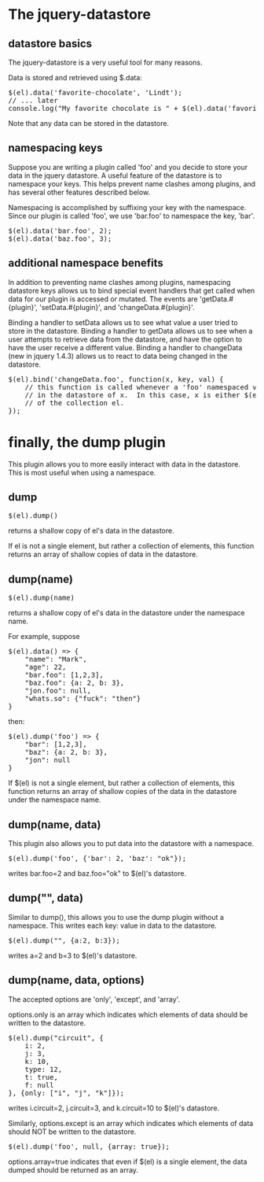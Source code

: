 The jquery-datastore
====================

datastore basics
----------------

The jquery-datastore is a very useful tool for many reasons.

Data is stored and retrieved using $.data:
<pre>
$(el).data('favorite-chocolate', 'Lindt');
// ... later
console.log("My favorite chocolate is " + $(el).data('favorite-chocolate'));
</pre>

Note that any data can be stored in the datastore. 

namespacing keys
----------------

Suppose you are writing a plugin called 'foo' and you decide to store your data in the jquery datastore.  A useful feature of the datastore is to namespace your keys.  This helps prevent name clashes among plugins, and has several other features described below.

Namespacing is accomplished by suffixing your key with the namespace.  Since our plugin is called 'foo', we use 'bar.foo' to namespace the key, 'bar'.

<pre>
$(el).data('bar.foo', 2);
$(el).data('baz.foo', 3);
</pre>

additional namespace benefits
-----------------------------

In addition to preventing name clashes among plugins, namespacing datastore keys allows us to bind special event handlers that get called when data for our plugin is accessed or mutated.  The events are 'getData.#{plugin}', 'setData.#{plugin}', and 'changeData.#{plugin}'.

Binding a handler to setData allows us to see what value a user tried to store in the datastore.  Binding a handler to getData allows us to see when a user attempts to retrieve data from the datastore, and have the option to have the user receive a different value.  Binding a handler to changeData (new in jquery 1.4.3) allows us to react to data being changed in the datastore.

<pre>
$(el).bind('changeData.foo', function(x, key, val) {
    // this function is called whenever a 'foo' namespaced value is changed
    // in the datastore of x.  In this case, x is either $(el), or a member
    // of the collection el.
});
</pre>

finally, the dump plugin
========================

This plugin allows you to more easily interact with data in the datastore.  This is most useful when using a namespace.

dump
----
<pre>
$(el).dump()
</pre>
returns a shallow copy of el's data in the datastore.

If el is not a single element, but rather a collection of elements, this function returns an array of shallow copies of data in the datastore.

dump(name)
----------
<pre>
$(el).dump(name)
</pre>
returns a shallow copy of el's data in the datastore under the namespace name. 

For example, suppose
<pre>
$(el).data() => {
    "name": "Mark",
    "age": 22,
    "bar.foo": [1,2,3],
    "baz.foo": {a: 2, b: 3},
    "jon.foo": null,
    "whats.so": {"fuck": "then"}
}
</pre>

then:
<pre>
$(el).dump('foo') => {
    "bar": [1,2,3],
    "baz": {a: 2, b: 3},
    "jon": null
}
</pre>

If $(el) is not a single element, but rather a collection of elements, this function returns an array of shallow copies of the data in the datastore under the namespace name.

dump(name, data)
----------------

This plugin also allows you to put data into the datastore with a namespace.
<pre>
$(el).dump('foo', {'bar': 2, 'baz': "ok"});
</pre>
writes bar.foo=2 and baz.foo="ok" to $(el)'s datastore.

dump("", data)
--------------

Similar to dump(), this allows you to use the dump plugin without a namespace.  This writes each key: value in data to the datastore.

<pre>
$(el).dump("", {a:2, b:3});
</pre>
writes a=2 and b=3 to $(el)'s datastore.

dump(name, data, options)
-------------------------

The accepted options are 'only', 'except', and 'array'.

options.only is an array which indicates which elements of data should be written to the datastore.
<pre>
$(el).dump("circuit", {
    i: 2,
    j: 3,
    k: 10,
    type: 12,
    t: true,
    f: null 
}, {only: ["i", "j", "k"]});
</pre>
writes i.circuit=2, j.circuit=3, and k.circuit=10 to $(el)'s datastore.

Similarly, options.except is an array which indicates which elements of data should NOT be written to the datastore.

<pre>
$(el).dump('foo', null, {array: true});
</pre>
options.array=true indicates that even if $(el) is a single element, the data dumped should be returned as an array.

